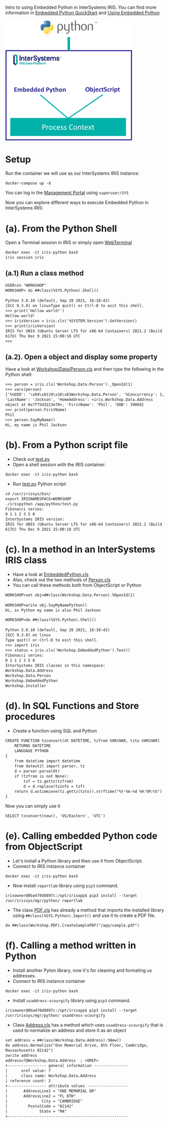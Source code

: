 
Intro to using Embedded Python in InterSystems IRIS. You can find more information in [Embedded Python QuickStart](https://learning.intersystems.com/course/view.php?id=1824&ssoPass=1) and [Using Embedded Python](https://docs.intersystems.com/irisforhealth20212/csp/docbook/DocBook.UI.Page.cls?KEY=AEPYTHON)

<img src="img/intersystems-python-diagrampng.png" width="400px" />

# Setup
Run the container we will use as our InterSystems IRIS instance:
```
docker-compose up -d
```

You can log in the [Management Portal](http://localhost:52773/csp/sys/UtilHome.csp) using `superuser/SYS`

Now you can explore different ways to execute Embedded Python in InterSystems IRIS:

# (a). From the Python Shell
Open a Terminal session in IRIS or simply open [WebTerminal](http://localhost:52773/terminal/)
```
docker exec -it iris-python bash
iris session iris
```

## (a.1) Run a class method
```
USER>zn "WORKSHOP"
WORKSHOP> do ##class(%SYS.Python).Shell()

Python 3.8.10 (default, Sep 28 2021, 16:10:42) 
[GCC 9.3.0] on linuxType quit() or Ctrl-D to exit this shell.
>>> print('Hellow world!')
Hellow world!
>>> irisVersion = iris.cls('%SYSTEM.Version').GetVersion()
>>> print(irisVersion)
IRIS for UNIX (Ubuntu Server LTS for x86-64 Containers) 2021.2 (Build 617U) Thu Dec 9 2021 15:00:18 UTC
>>> 
```

## (a.2). Open a object and display some property
Have a look at [Workshop/Data/Person.cls](src/Workshop/Data/Person.cls) and then type the following in the Python shell:

```
>>> person = iris.cls('Workshop.Data.Person')._OpenId(1)
>>> vars(person)
{'%%OID': '\x04\x0119\x16\x01Workshop.Data.Person', '%Concurrency': 1, 'LastName': 'Jackson', 'HomeAddress': <iris.Workshop.Data.Address object at 0x7f75d3223e70>, 'FirstName': 'Phil', 'DOB': 39069}
>>> print(person.FirstName)
Phil
>>> person.SayMyName()
Hi, my name is Phil Jackson
```

# (b). From a Python script file
* Check out [test.py](python/test.py)
* Open a shell session with the IRIS container:
```
docker exec -it iris-python bash
```
* Run [test.py](python/test.py) Python script:
```
cd /usr/irissys/bin/
export IRISNAMESPACE=WORKSHOP
./irispython /app/python/test.py
Fibonacci series:
0 1 1 2 3 5 8 
InterSystems IRIS version:
IRIS for UNIX (Ubuntu Server LTS for x86-64 Containers) 2021.2 (Build 617U) Thu Dec 9 2021 15:00:18 UTC
```

# (c). In a method in an InterSystems IRIS class
* Have a look at [EmbeddedPython.cls](src/Workshop/EmbeddedPython.cls)
* Also, check out the two methods of [Person.cls](src/Workshop/Data/Person.cls)
* You can call these methods both from ObjectScript or Python

```
WORKSHOP>set obj=##class(Workshop.Data.Person).%OpenId(1)

WORKSHOP>write obj.SayMyNamePython()
Hi, in Python my name is also Phil Jackson
```

```
WORKSHOP>do ##class(%SYS.Python).Shell()

Python 3.8.10 (default, Sep 28 2021, 16:10:42) 
[GCC 9.3.0] on linux
Type quit() or Ctrl-D to exit this shell.
>>> import iris
>>> status = iris.cls('Workshop.EmbeddedPython').Test()
Fibonacci series:
0 1 1 2 3 5 8 
InterSystems IRIS classes in this namespace:
Workshop.Data.Address
Workshop.Data.Person
Workshop.EmbeddedPython
Workshop.Installer
```

# (d). In SQL Functions and Store procedures
* Create a function using SQL and Python
```
CREATE FUNCTION tzconvert(dt DATETIME, tzfrom VARCHAR, tzto VARCHAR)
    RETURNS DATETIME
    LANGUAGE PYTHON
{
    from datetime import datetime
    from dateutil import parser, tz
    d = parser.parse(dt)
    if (tzfrom is not None):
        tzf = tz.gettz(tzfrom)
        d = d.replace(tzinfo = tzf)
    return d.astimezone(tz.gettz(tzto)).strftime("%Y-%m-%d %H:%M:%S")
}
```

Now you can simply use it
```
SELECT tzconvert(now(), 'US/Eastern', 'UTC')
```

# (e). Calling embedded Python code from ObjectScript
* Let's install a Python library and then use it from ObjectScript.
* Connect to IRIS instance container
```
docker exec -it iris-python bash
```
* Now install `reportlab` library using `pip3` command.
```
irisowner@0ba470d8897c:/opt/irisapp$ pip3 install --target /usr/irissys/mgr/python/ reportlab
```
* The class [PDF.cls](src/Workshop/PDF.cls) has already a method that imports the installed library using `##class(%SYS.Python).Import()` and use it to create a PDF file.
```
do ##class(Workshop.PDF).CreateSamplePDF("/app/sample.pdf")
```

# (f). Calling a method written in Python
* Install another Pyton library, now it's for cleaning and formating us addresses.
* Connect to IRIS instance container
```
docker exec -it iris-python bash
```
* Install `usaddress-scourgify` library using `pip3` command.
```
irisowner@0ba470d8897c:/opt/irisapp$ pip3 install --target /usr/irissys/mgr/python/ usaddress-scourgify
```
* Class [Address.cls](src/Workshop/Data/Address.cls) has a method which uses `usaddress-scourgify` that is used to normalize an address and store it as an object
```
set address = ##class(Workshop.Data.Address).%New()
do address.Normalize("One Memorial Drive, 8th Floor, Cambridge, Massachusetts 02142")
zwrite address
address=7@Workshop.Data.Address  ; <OREF>
+----------------- general information ---------------
|      oref value: 7
|      class name: Workshop.Data.Address
| reference count: 2
+----------------- attribute values ------------------
|       AddressLine1 = "ONE MEMORIAL DR"
|       AddressLine2 = "FL 8TH"
|               City = "CAMBRIDGE"
|         PostalCode = "02142"
|              State = "MA"
+-----------------------------------------------------
```
